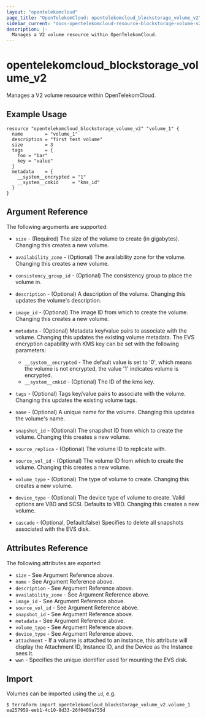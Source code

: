 ```yaml
---
layout: "opentelekomcloud"
page_title: "OpenTelekomCloud: opentelekomcloud_blockstorage_volume_v2"
sidebar_current: "docs-opentelekomcloud-resource-blockstorage-volume-v2"
description: |-
  Manages a V2 volume resource within OpenTelekomCloud.
---
```


# opentelekomcloud\_blockstorage\_volume_v2

Manages a V2 volume resource within OpenTelekomCloud.

## Example Usage

```hcl
resource "opentelekomcloud_blockstorage_volume_v2" "volume_1" {
  name        = "volume_1"
  description = "first test volume"
  size        = 3
  tags        = {
    foo = "bar"
    key = "value"
  }
  metadata    = {
    __system__encrypted = "1"
    __system__cmkid     = "kms_id"
  }
}
```

## Argument Reference

The following arguments are supported:

* `size` - (Required) The size of the volume to create (in gigabytes). Changing
    this creates a new volume.

* `availability_zone` - (Optional) The availability zone for the volume.
    Changing this creates a new volume.

* `consistency_group_id` - (Optional) The consistency group to place the volume
    in.

* `description` - (Optional) A description of the volume. Changing this updates
    the volume's description.

* `image_id` - (Optional) The image ID from which to create the volume.
    Changing this creates a new volume.

* `metadata` - (Optional) Metadata key/value pairs to associate with the volume.
    Changing this updates the existing volume metadata.
    The EVS encryption capability with KMS key can be set with the following parameters:
	* `__system__encrypted` - The default value is set to '0', which means
      the volume is not encrypted, the value '1' indicates volume is encrypted.
	* `__system__cmkid` - (Optional) The ID of the kms key.

* `tags` - (Optional) Tags key/value pairs to associate with the volume.
    Changing this updates the existing volume tags.

* `name` - (Optional) A unique name for the volume. Changing this updates the
    volume's name.

* `snapshot_id` - (Optional) The snapshot ID from which to create the volume.
    Changing this creates a new volume.

* `source_replica` - (Optional) The volume ID to replicate with.

* `source_vol_id` - (Optional) The volume ID from which to create the volume.
    Changing this creates a new volume.

* `volume_type` - (Optional) The type of volume to create.
    Changing this creates a new volume.

* `device_type` - (Optional) The device type of volume to create. Valid options are VBD and SCSI.
	Defaults to VBD. Changing this creates a new volume.

* `cascade` - (Optional, Default:false) Specifies to delete all snapshots associated with the EVS disk.

## Attributes Reference

The following attributes are exported:

* `size` - See Argument Reference above.
* `name` - See Argument Reference above.
* `description` - See Argument Reference above.
* `availability_zone` - See Argument Reference above.
* `image_id` - See Argument Reference above.
* `source_vol_id` - See Argument Reference above.
* `snapshot_id` - See Argument Reference above.
* `metadata` - See Argument Reference above.
* `volume_type` - See Argument Reference above.
* `device_type` - See Argument Reference above.
* `attachment` - If a volume is attached to an instance, this attribute will
    display the Attachment ID, Instance ID, and the Device as the Instance
    sees it.
* `wwn` - Specifies the unique identifier used for mounting the EVS disk.

## Import

Volumes can be imported using the `id`, e.g.

```
$ terraform import opentelekomcloud_blockstorage_volume_v2.volume_1 ea257959-eeb1-4c10-8d33-26f0409a755d
```
